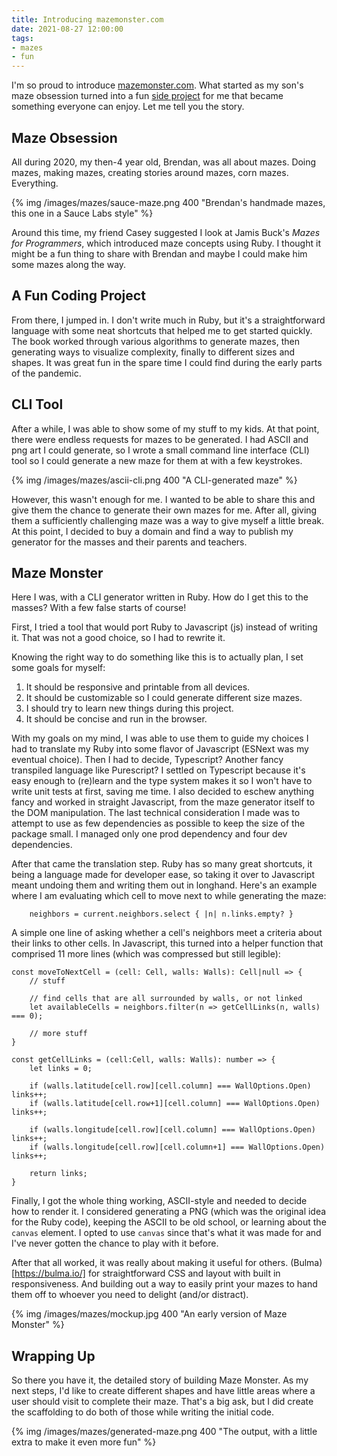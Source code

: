 ```yaml
---
title: Introducing mazemonster.com
date: 2021-08-27 12:00:00
tags:
- mazes
- fun
---
```


I'm so proud to introduce [mazemonster.com](www.mazemonster.com). What started as my son's maze obsession turned into a fun [side project](www.github.com/4kategreen/mazes) for me that became something everyone can enjoy. Let me tell you the story. 

<!-- more -->

## Maze Obsession
All during 2020, my then-4 year old, Brendan, was all about mazes. Doing mazes, making mazes, creating stories around mazes, corn mazes. Everything. 

{% img /images/mazes/sauce-maze.png 400 "Brendan's handmade mazes, this one in a Sauce Labs style" %}

Around this time, my friend Casey suggested I look at Jamis Buck's _Mazes for Programmers_, which introduced maze concepts using Ruby. I thought it might be a fun thing to share with Brendan and maybe I could make him some mazes along the way.

## A Fun Coding Project
From there, I jumped in. I don't write much in Ruby, but it's a straightforward language with some neat shortcuts that helped me to get started quickly. The book worked through various algorithms to generate mazes, then generating ways to visualize complexity, finally to different sizes and shapes. It was great fun in the spare time I could find during the early parts of the pandemic.

## CLI Tool
After a while, I was able to show some of my stuff to my kids. At that point, there were endless requests for mazes to be generated. I had ASCII and png art I could generate, so I wrote a small command line interface (CLI) tool so I could generate a new maze for them at with a few keystrokes.

{% img /images/mazes/ascii-cli.png 400 "A CLI-generated maze" %}

However, this wasn't enough for me. I wanted to be able to share this and give them the chance to generate their own mazes for me. After all, giving them a sufficiently challenging maze was a way to give myself a little break. At this point, I decided to buy a domain and find a way to publish my generator for the masses and their parents and teachers.

## Maze Monster
Here I was, with a CLI generator written in Ruby. How do I get this to the masses? With a few false starts of course!

First, I tried a tool that would port Ruby to Javascript (js) instead of writing it. That was not a good choice, so I had to rewrite it.

Knowing the right way to do something like this is to actually plan, I set some goals for myself:
1. It should be responsive and printable from all devices.
1. It should be customizable so I could generate different size mazes.
1. I should try to learn new things during this project.
1. It should be concise and run in the browser.

With my goals on my mind, I was able to use them to guide my choices I had to translate my Ruby into some flavor of Javascript (ESNext was my eventual choice). Then I had to decide, Typescript? Another fancy transpiled language like Purescript? I settled on Typescript because it's easy enough to (re)learn and the type system makes it so I won't have to write unit tests at first, saving me time. I also decided to eschew anything fancy and worked in straight Javascript, from the maze generator itself to the DOM manipulation. The last technical consideration I made was to attempt to use as few dependencies as possible to keep the size of the package small. I managed only one prod dependency and four dev dependencies. 

After that came the translation step. Ruby has so many great shortcuts, it being a language made for developer ease, so taking it over to Javascript meant undoing them and writing them out in longhand. Here's an example where I am evaluating which cell to move next to while generating the maze:

```
    neighbors = current.neighbors.select { |n| n.links.empty? }
```

A simple one line of asking whether a cell's neighbors meet a criteria about their links to other cells. In Javascript, this turned into a helper function that comprised 11 more lines (which was compressed but still legible):

```
const moveToNextCell = (cell: Cell, walls: Walls): Cell|null => {
	// stuff

	// find cells that are all surrounded by walls, or not linked
	let availableCells = neighbors.filter(n => getCellLinks(n, walls) === 0);

	// more stuff
}

const getCellLinks = (cell:Cell, walls: Walls): number => {
	let links = 0;

	if (walls.latitude[cell.row][cell.column] === WallOptions.Open) links++;
	if (walls.latitude[cell.row+1][cell.column] === WallOptions.Open) links++;

	if (walls.longitude[cell.row][cell.column] === WallOptions.Open) links++;
	if (walls.longitude[cell.row][cell.column+1] === WallOptions.Open) links++;

	return links;
}
```

Finally, I got the whole thing working, ASCII-style and needed to decide how to render it. I considered generating a PNG (which was the original idea for the Ruby code), keeping the ASCII to be old school, or learning about the `canvas` element. I opted to use `canvas` since that's what it was made for and I've never gotten the chance to play with it before. 

After that all worked, it was really about making it useful for others. (Bulma)[https://bulma.io/] for straightforward CSS and layout with built in responsiveness. And building out a way to easily print your mazes to hand them off to whoever you need to delight (and/or distract).

{% img /images/mazes/mockup.jpg 400 "An early version of Maze Monster" %}

## Wrapping Up
So there you have it, the detailed story of building Maze Monster. As my next steps, I'd like to create different shapes and have little areas where a user should visit to complete their maze. That's a big ask, but I did create the scaffolding to do both of those while writing the initial code.

{% img /images/mazes/generated-maze.png 400  "The output, with a little extra to make it even more fun" %}

